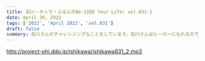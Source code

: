 ```yaml
---
title: 石川・ホンマ・ぶるんのBe-SIDE Your Life! vol.831-2
date: April 30, 2022
tags: ['2022', 'April 2022', 'vol.831']
draft: false
summary: 石川さんがチャレンジングなことをしています。石川さんはヒーローになれるのでしょうか？
---
```


http://project-phi.ddo.jp/ishikawa/ishikawa831_2.mp3
